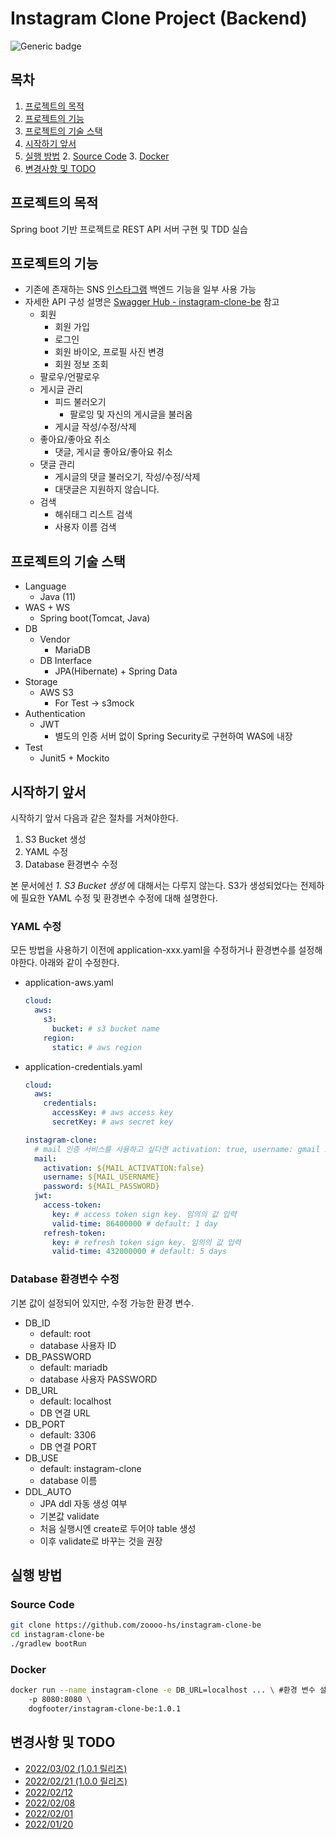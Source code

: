 # Instagram Clone Project (Backend)

![Generic badge](https://img.shields.io/badge/version-1.0.1-green.svg)

## 목차

1. [프로젝트의 목적](#프로젝트의-목적)
2. [프로젝트의 기능](#프로젝트의-기능)
3. [프로젝트의 기술 스택](#프로젝트의-기술-스택)
1. [시작하기 앞서](#시작하기-앞서)
4. [실행 방법](#실행-방법)
   2. [Source Code](#Source-Code)
   3. [Docker](#Docker)
5. [변경사항 및 TODO](#변경사항-및-TODO)

## 프로젝트의 목적

Spring boot 기반 프로젝트로 REST API 서버 구현 및 TDD 실습

## 프로젝트의 기능

- 기존에 존재하는 SNS [인스타그램](https://www.instagram.com/) 백엔드 기능을 일부 사용 가능
- 자세한 API 구성 설명은 [Swagger Hub - instagram-clone-be](https://app.swaggerhub.com/apis-docs/zoooo-hs/instagram-clone-be) 참고
  - 회원
    - 회원 가입
    - 로그인
    - 회원 바이오, 프로필 사진 변경
    - 회원 정보 조회
  - 팔로우/언팔로우
  - 게시글 관리
    - 피드 불러오기
      - 팔로잉 및 자신의 게시글을 불러옴
    - 게시글 작성/수정/삭제
  - 좋아요/좋아요 취소
    - 댓글, 게시글 좋아요/좋아요 취소
  - 댓글 관리
    - 게시글의 댓글 불러오기, 작성/수정/삭제
    - 대댓글은 지원하지 않습니다.
  - 검색
    - 해쉬태그 리스트 검색
    - 사용자 이름 검색

## 프로젝트의 기술 스택

- Language
  - Java (11)
- WAS + WS
  - Spring boot(Tomcat, Java)
- DB
  - Vendor
    - MariaDB
  - DB Interface
    - JPA(Hibernate) + Spring Data
- Storage
  - AWS S3
    - For Test → s3mock
- Authentication
  - JWT
    - 별도의 인증 서버 없이 Spring Security로 구현하여 WAS에 내장
- Test
  - Junit5 + Mockito

## 시작하기 앞서

시작하기 앞서 다음과 같은 절차를 거쳐야한다.

1. S3 Bucket 생성
2. YAML 수정
3. Database 환경변수 수정

본 문서에선 *1. S3 Bucket 생성* 에 대해서는 다루지 않는다. S3가 생성되었다는 전제하에 필요한 YAML 수정 및 환경변수 수정에 대해 설명한다.

### YAML 수정
모든 방법을 사용하기 이전에 application-xxx.yaml을 수정하거나 환경변수를 설정해야한다. 아래와 같이 수정한다.
- application-aws.yaml
  ```yaml
  cloud:
    aws:
      s3:
        bucket: # s3 bucket name
      region:
        static: # aws region
  ```
- application-credentials.yaml
  ```yaml
  cloud:
    aws:
      credentials:
        accessKey: # aws access key
        secretKey: # aws secret key 
  
  instagram-clone:
    # mail 인증 서비스를 사용하고 싶다면 activation: true, username: gmail id, password: gmail password
    mail:
      activation: ${MAIL_ACTIVATION:false}
      username: ${MAIL_USERNAME}
      password: ${MAIL_PASSWORD}
    jwt:
      access-token:
        key: # access token sign key. 임의의 값 입력
        valid-time: 86400000 # default: 1 day
      refresh-token:
        key: # refresh token sign key. 임의의 값 입력
        valid-time: 432000000 # default: 5 days 
  ```
### Database 환경변수 수정
기본 값이 설정되어 있지만, 수정 가능한 환경 변수.
- DB_ID
  - default: root
  - database 사용자 ID
- DB_PASSWORD
  - default: mariadb
  - database 사용자 PASSWORD
- DB_URL
  - default: localhost
  - DB 연결 URL
- DB_PORT
  - default: 3306
  - DB 연결 PORT
- DB_USE
  - default: instagram-clone
  - database 이름
- DDL_AUTO
  - JPA ddl 자동 생성 여부
  - 기본값 validate
  - 처음 실행시엔 create로 두어야 table 생성
  - 이후 validate로 바꾸는 것을 권장


## 실행 방법

### Source Code
```bash
git clone https://github.com/zoooo-hs/instagram-clone-be
cd instagram-clone-be
./gradlew bootRun
```

### Docker

```bash
docker run --name instagram-clone -e DB_URL=localhost ... \ #환경 변수 설정 ... 
	-p 8080:8080 \	
	dogfooter/instagram-clone-be:1.0.1
```

## 변경사항 및 TODO
- [2022/03/02 (1.0.1 릴리즈)](https://dogfooter219.notion.site/1-0-1-91a10bbc10e741fc9f57c602d47a4e7d)
- [2022/02/21 (1.0.0 릴리즈)](https://dogfooter219.notion.site/1-0-0-e4307c1f5b1c4b5baf0d9754dc442284)
- [2022/02/12](https://dogfooter219.notion.site/2022-02-3-3c0bd58d436a462b94880dcf3a366e33)
- [2022/02/08](https://dogfooter219.notion.site/2022-02-2-b66133f5680a4094bba04662b2975ad8)
- [2022/02/01](https://dogfooter219.notion.site/2022-02-1-7ebcb5300811407da8f3bd8dc6c13490)
- [2022/01/20](https://dogfooter219.notion.site/2022-01-3-4-74f4f6d709d942e0a14e6dc5d587ae4a)
